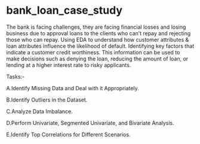 # bank_loan_case_study

The bank is facing challenges, they are facing financial losses and losing business due to approval loans to the clients who can’t repay and rejecting those who can repay.
     Using EDA to understand how customer attributes & loan attributes influence the likelihood of default. Identifying key factors that indicate a customer credit worthiness. This information can be used to make decisions such as denying the loan, reducing the amount of loan, or lending at a higher interest rate to risky applicants.

Tasks:-

A.Identify Missing Data and Deal with it Appropriately.

B.Identify Outliers in the Dataset.

C.Analyze Data Imbalance.

D.Perform Univariate, Segmented Univariate, and Bivariate Analysis.

E.Identify Top Correlations for Different Scenarios.
